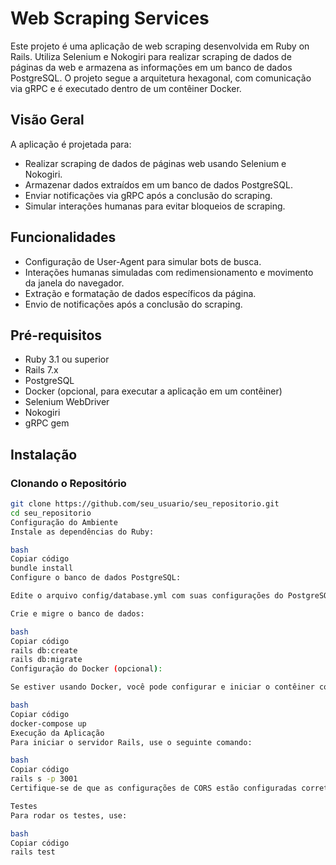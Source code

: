 # Web Scraping Services

Este projeto é uma aplicação de web scraping desenvolvida em Ruby on Rails. Utiliza Selenium e Nokogiri para realizar scraping de dados de páginas da web e armazena as informações em um banco de dados PostgreSQL. O projeto segue a arquitetura hexagonal, com comunicação via gRPC e é executado dentro de um contêiner Docker.

## Visão Geral

A aplicação é projetada para:

- Realizar scraping de dados de páginas web usando Selenium e Nokogiri.
- Armazenar dados extraídos em um banco de dados PostgreSQL.
- Enviar notificações via gRPC após a conclusão do scraping.
- Simular interações humanas para evitar bloqueios de scraping.

## Funcionalidades

- Configuração de User-Agent para simular bots de busca.
- Interações humanas simuladas com redimensionamento e movimento da janela do navegador.
- Extração e formatação de dados específicos da página.
- Envio de notificações após a conclusão do scraping.

## Pré-requisitos

- Ruby 3.1 ou superior
- Rails 7.x
- PostgreSQL
- Docker (opcional, para executar a aplicação em um contêiner)
- Selenium WebDriver
- Nokogiri
- gRPC gem

## Instalação

### Clonando o Repositório

```bash
git clone https://github.com/seu_usuario/seu_repositorio.git
cd seu_repositorio
Configuração do Ambiente
Instale as dependências do Ruby:

bash
Copiar código
bundle install
Configure o banco de dados PostgreSQL:

Edite o arquivo config/database.yml com suas configurações do PostgreSQL.

Crie e migre o banco de dados:

bash
Copiar código
rails db:create
rails db:migrate
Configuração do Docker (opcional):

Se estiver usando Docker, você pode configurar e iniciar o contêiner com:

bash
Copiar código
docker-compose up
Execução da Aplicação
Para iniciar o servidor Rails, use o seguinte comando:

bash
Copiar código
rails s -p 3001
Certifique-se de que as configurações de CORS estão configuradas corretamente para permitir solicitações da sua aplicação.

Testes
Para rodar os testes, use:

bash
Copiar código
rails test
